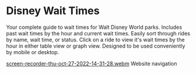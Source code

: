 # Disney Wait Times

Your complete guide to wait times for Walt Disney World parks. Includes past wait times by the hour and current wait times. Easily sort through rides by name, wait time, or status. Click on a ride to view it's wait times by the hour in either table view or graph view. Designed to be used conveniently by mobile or desktop.

[screen-recorder-thu-oct-27-2022-14-31-28.webm](https://user-images.githubusercontent.com/46797700/198381865-dab63be4-f341-44f9-b78e-4c1885d7c3e9.webm)
Website navigation
